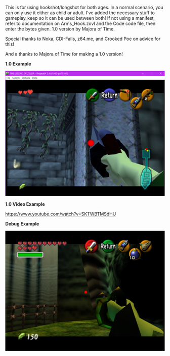 This is for using hookshot/longshot for both ages. In a normal scenario, you can only use it either as child or adult. I've added the
necessary stuff to gameplay_keep so it can be used between both! If not using a manifest, refer to documentation on Arms_Hook.zovl 
and the Code code file, then enter the bytes given. 1.0 version by Majora of Time.

Special thanks to Noka, CDI-Fails, z64.me, and Crooked Poe on advice for this!

And a thanks to Majora of Time for making a 1.0 version!


**1.0 Example**

![1.0 Example Image](https://github.com/Zeldaboy14/gameplay_keep_hookshot/blob/master/ingame_example_1.0.png)

**1.0 Video Example**

https://www.youtube.com/watch?v=SKTWBTMSdHU

**Debug Example**

![Debug Example Image](https://github.com/Zeldaboy14/gameplay_keep_hookshot/blob/master/ingame_example_debug.png)
